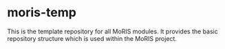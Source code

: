 # moris-temp
This is the template repository for all MoRIS modules.
It provides the basic repository structure which is used within the MoRIS project.
